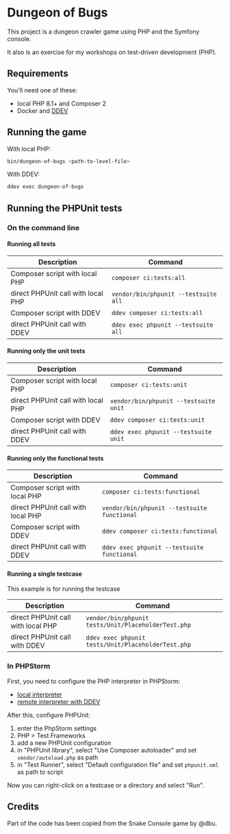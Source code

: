 # Dungeon of Bugs

This project is a dungeon crawler game using PHP and the Symfony console.

It also is an exercise for my workshops on test-driven development (PHP).

## Requirements

You'll need one of these:

- local PHP 8.1+ and Composer 2
- Docker and [DDEV](https://github.com/ddev/ddev)

## Running the game

With local PHP:

```bash
bin/dungeon-of-bugs <path-to-level-file>
```

With DDEV:

```bash
ddev exec dungeon-of-bugs
```

## Running the PHPUnit tests

### On the command line

#### Running all tests

| Description                        | Command                              |
|------------------------------------|--------------------------------------|
| Composer script with local PHP     | `composer ci:tests:all`              |
| direct PHPUnit call with local PHP | `vendor/bin/phpunit --testsuite all` |
| Composer script with DDEV          | `ddev composer ci:tests:all`         |
| direct PHPUnit call with DDEV      | `ddev exec phpunit --testsuite all`  |

#### Running only the unit tests

| Description                        | Command                               |
|------------------------------------|---------------------------------------|
| Composer script with local PHP     | `composer ci:tests:unit`              |
| direct PHPUnit call with local PHP | `vendor/bin/phpunit --testsuite unit` |
| Composer script with DDEV          | `ddev composer ci:tests:unit`         |
| direct PHPUnit call with DDEV      | `ddev exec phpunit --testsuite unit`  |

#### Running only the functional tests

| Description                        | Command                                     |
|------------------------------------|---------------------------------------------|
| Composer script with local PHP     | `composer ci:tests:functional`              |
| direct PHPUnit call with local PHP | `vendor/bin/phpunit --testsuite functional` |
| Composer script with DDEV          | `ddev composer ci:tests:functional`         |
| direct PHPUnit call with DDEV      | `ddev exec phpunit --testsuite functional`  |

#### Running a single testcase

This example is for running the testcase

| Description                        | Command                                             |
|------------------------------------|-----------------------------------------------------|
| direct PHPUnit call with local PHP | `vendor/bin/phpunit tests/Unit/PlaceholderTest.php` |
| direct PHPUnit call with DDEV      | `ddev exec phpunit tests/Unit/PlaceholderTest.php`  |

### In PHPStorm

First, you need to configure the PHP interpreter in PHPStorm:

- [local interpreter](https://www.jetbrains.com/help/phpstorm/configuring-local-interpreter.html)
- [remote interpreter with DDEV](https://ddev.readthedocs.io/en/latest/users/install/phpstorm/)

After this, configure PHPUnit:

1. enter the PhpStorm settings
2. PHP > Test Frameworks
3. add a new PHPUnit configuration
4. in "PHPUnit library",
   select "Use Composer autoloader" and set `vendor/autoload.php` as path
5. in "Test Runner",
   select "Default configuration file" and set `phpunit.xml` as path to script

Now you can right-click on a testcase or a directory and select "Run".

## Credits

Part of the code has been copied from the Snake Console game by @dbu.
